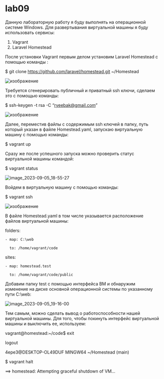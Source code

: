 # lab09
Данную лабораторную работу я буду выполнять на операционной системе Windows.
Для развертывания виртуальной машины я буду использовать сервисы:
1. Vagrant
2. Laravel Homestead

После установки Vagrant первым делом установим Laravel Homestead с помощью команды :

$ git clone https://github.com/laravel/homestead.git ~/Homestead

![изображение](https://github.com/ryeebak/lab09/assets/124439291/8b2008fc-dfad-40f8-a616-53d933dcb003)

Требуется сгенерировать публичный и приватный ssh ключи, сделаем это с помощью команды:

$ ssh-keygen -t rsa -C “ryeebak@gmail.com”

![изображение](https://github.com/ryeebak/lab09/assets/124439291/300abffb-4945-4326-96f0-9bcab34a6ea7)

Далее, переместив файлы с содержимым ssh ключей в папку, путь который указан в файле Homestead.yaml, запускаю виртуальную машину с помощью команды:

$ vagrant up

Сразу же после успешного запуска можно проверить статус виртуальной машины командой:

$ vagrant status

![image_2023-09-05_18-55-27](https://github.com/ryeebak/lab09/assets/124439291/19d3c0a6-20f2-49df-b761-2cf4f73361ca)

Войдем в виртуальную машину с помощью команды:

$ vagrant ssh

![изображение](https://github.com/ryeebak/lab09/assets/124439291/09b3990e-5f0d-426a-ad31-abe826c5e69d)

В файле Homestead.yaml в том числе указывается расположение файлов виртуальной машины:

folders:

    - map: C:\web
    
      to: /home/vagrant/code
      
sites:

    - map: homestead.test
    
      to: /home/vagrant/code/public

Добавим папку test с помощью интерфейса ВМ и обнаружим изменение на диске основной операционной системы по указанному пути C:\web:

![image_2023-09-05_19-16-00](https://github.com/ryeebak/lab09/assets/124439291/061542c7-5a83-4be4-b022-ff0bf26a0c58)

Тем самым, можно сделать вывод о работоспособности нашей виртуальной машины.
Для того, чтобы покинуть интерфейс виртуальной машины и выключить ее, используем:

vagrant@homestead:~/code$ exit
  
logout

4epe3@DESKTOP-OL49DUF MINGW64 ~/Homestead (main)

$ vagrant halt

==> homestead: Attempting graceful shutdown of VM...








